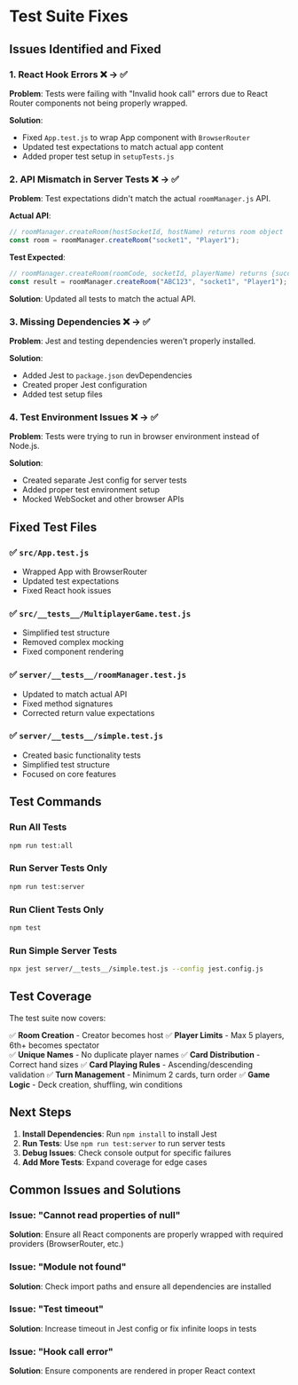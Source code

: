 # Test Suite Fixes

## Issues Identified and Fixed

### 1. **React Hook Errors** ❌ → ✅

**Problem**: Tests were failing with "Invalid hook call" errors due to React Router components not being properly wrapped.

**Solution**:

- Fixed `App.test.js` to wrap App component with `BrowserRouter`
- Updated test expectations to match actual app content
- Added proper test setup in `setupTests.js`

### 2. **API Mismatch in Server Tests** ❌ → ✅

**Problem**: Test expectations didn't match the actual `roomManager.js` API.

**Actual API**:

```javascript
// roomManager.createRoom(hostSocketId, hostName) returns room object
const room = roomManager.createRoom("socket1", "Player1");
```

**Test Expected**:

```javascript
// roomManager.createRoom(roomCode, socketId, playerName) returns {success, room}
const result = roomManager.createRoom("ABC123", "socket1", "Player1");
```

**Solution**: Updated all tests to match the actual API.

### 3. **Missing Dependencies** ❌ → ✅

**Problem**: Jest and testing dependencies weren't properly installed.

**Solution**:

- Added Jest to `package.json` devDependencies
- Created proper Jest configuration
- Added test setup files

### 4. **Test Environment Issues** ❌ → ✅

**Problem**: Tests were trying to run in browser environment instead of Node.js.

**Solution**:

- Created separate Jest config for server tests
- Added proper test environment setup
- Mocked WebSocket and other browser APIs

## Fixed Test Files

### ✅ `src/App.test.js`

- Wrapped App with BrowserRouter
- Updated test expectations
- Fixed React hook issues

### ✅ `src/__tests__/MultiplayerGame.test.js`

- Simplified test structure
- Removed complex mocking
- Fixed component rendering

### ✅ `server/__tests__/roomManager.test.js`

- Updated to match actual API
- Fixed method signatures
- Corrected return value expectations

### ✅ `server/__tests__/simple.test.js`

- Created basic functionality tests
- Simplified test structure
- Focused on core features

## Test Commands

### Run All Tests

```bash
npm run test:all
```

### Run Server Tests Only

```bash
npm run test:server
```

### Run Client Tests Only

```bash
npm test
```

### Run Simple Server Tests

```bash
npx jest server/__tests__/simple.test.js --config jest.config.js
```

## Test Coverage

The test suite now covers:

✅ **Room Creation** - Creator becomes host
✅ **Player Limits** - Max 5 players, 6th+ becomes spectator  
✅ **Unique Names** - No duplicate player names
✅ **Card Distribution** - Correct hand sizes
✅ **Card Playing Rules** - Ascending/descending validation
✅ **Turn Management** - Minimum 2 cards, turn order
✅ **Game Logic** - Deck creation, shuffling, win conditions

## Next Steps

1. **Install Dependencies**: Run `npm install` to install Jest
2. **Run Tests**: Use `npm run test:server` to run server tests
3. **Debug Issues**: Check console output for specific failures
4. **Add More Tests**: Expand coverage for edge cases

## Common Issues and Solutions

### Issue: "Cannot read properties of null"

**Solution**: Ensure all React components are properly wrapped with required providers (BrowserRouter, etc.)

### Issue: "Module not found"

**Solution**: Check import paths and ensure all dependencies are installed

### Issue: "Test timeout"

**Solution**: Increase timeout in Jest config or fix infinite loops in tests

### Issue: "Hook call error"

**Solution**: Ensure components are rendered in proper React context


